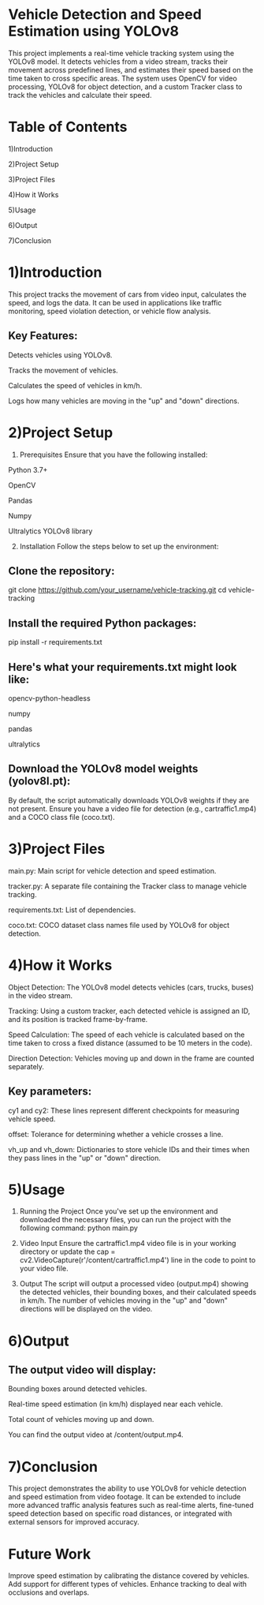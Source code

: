 **Vehicle Detection and Speed Estimation using YOLOv8**
===============================================================
This project implements a real-time vehicle tracking system using the YOLOv8 model. It detects vehicles from a video stream, tracks their movement across predefined lines,
and estimates their speed based on the time taken to cross specific areas. The system uses OpenCV for video processing, YOLOv8 for object detection, 
and a custom Tracker class to track the vehicles and calculate their speed.

**Table of Contents**
==========================
1)Introduction

2)Project Setup

3)Project Files

4)How it Works

5)Usage

6)Output

7)Conclusion


**1)Introduction**
=======================
This project tracks the movement of cars from video input, calculates the speed, and logs the data. It can be used in applications like traffic monitoring, 
speed violation detection, or vehicle flow analysis.

Key Features:
---------------------------
Detects vehicles using YOLOv8.

Tracks the movement of vehicles.

Calculates the speed of vehicles in km/h.

Logs how many vehicles are moving in the "up" and "down" directions.

**2)Project Setup**
====================================
1. Prerequisites
Ensure that you have the following installed:

Python 3.7+

OpenCV

Pandas

Numpy

Ultralytics YOLOv8 library

2. Installation
Follow the steps below to set up the environment:

Clone the repository:
---------------------------
git clone https://github.com/your_username/vehicle-tracking.git
cd vehicle-tracking

Install the required Python packages:
---------------------------------------
pip install -r requirements.txt

Here's what your requirements.txt might look like:
-------------------------------------------------------
opencv-python-headless

numpy

pandas

ultralytics

Download the YOLOv8 model weights (yolov8l.pt):
---------------------------------------------------
By default, the script automatically downloads YOLOv8 weights if they are not present.
Ensure you have a video file for detection (e.g., cartraffic1.mp4) and a COCO class file (coco.txt).

**3)Project Files**
================================
main.py: Main script for vehicle detection and speed estimation.

tracker.py: A separate file containing the Tracker class to manage vehicle tracking.

requirements.txt: List of dependencies.

coco.txt: COCO dataset class names file used by YOLOv8 for object detection.

**4)How it Works**
============================
Object Detection: The YOLOv8 model detects vehicles (cars, trucks, buses) in the video stream.

Tracking: Using a custom tracker, each detected vehicle is assigned an ID, and its position is tracked frame-by-frame.

Speed Calculation: The speed of each vehicle is calculated based on the time taken to cross a fixed distance (assumed to be 10 meters in the code).

Direction Detection: Vehicles moving up and down in the frame are counted separately.

Key parameters:
----------------------------
cy1 and cy2: These lines represent different checkpoints for measuring vehicle speed.

offset: Tolerance for determining whether a vehicle crosses a line.

vh_up and vh_down: Dictionaries to store vehicle IDs and their times when they pass lines in the "up" or "down" direction.

**5)Usage**
===============================
1. Running the Project
Once you've set up the environment and downloaded the necessary files, you can run the project with the following command:
          python main.py

2. Video Input
Ensure the cartraffic1.mp4 video file is in your working directory or update the cap = cv2.VideoCapture(r'/content/cartraffic1.mp4') line in the code to point to your video file.

3. Output
The script will output a processed video (output.mp4) showing the detected vehicles, their bounding boxes, and their calculated speeds in km/h.
The number of vehicles moving in the "up" and "down" directions will be displayed on the video.

**6)Output**
==========================

The output video will display:
-----------------------------------
Bounding boxes around detected vehicles.

Real-time speed estimation (in km/h) displayed near each vehicle.

Total count of vehicles moving up and down.

You can find the output video at /content/output.mp4.

**7)Conclusion**
==================================
This project demonstrates the ability to use YOLOv8 for vehicle detection and speed estimation from video footage. It can be extended to include more advanced traffic analysis features such as real-time alerts, fine-tuned speed detection based on specific road distances, or integrated with external sensors for improved accuracy.

**Future Work**
====================================
Improve speed estimation by calibrating the distance covered by vehicles.
Add support for different types of vehicles.
Enhance tracking to deal with occlusions and overlaps.
